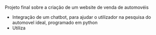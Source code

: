 Projeto final sobre a criação de um website de venda de automovéis
- Integração de um chatbot, para ajudar o utilizador na pesquisa do automovel ideal, programado em python
- Utiliza
